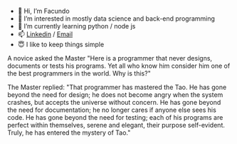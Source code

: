 

- 👋 Hi, I’m Facundo
- 👀 I’m interested in mostly data science and back-end programming
- 🌱 I’m currently learning python / node js
- 📫 [Linkedin](https://www.linkedin.com/in/facundoma/) / [Email](mailto:facu_martinez98@hotmail.com) 
- 😇 I like to keep things simple


A novice asked the Master "Here is a programmer that never designs, documents or tests his programs. Yet all who know him consider him one of the best programmers in the world. Why is this?"

The Master replied: "That programmer has mastered the Tao. He has gone beyond the need for design; he does not become angry when the system crashes, but accepts the universe without concern. He has gone beyond the need for documentation; he no longer cares if anyone else sees his code. He has gone beyond the need for testing; each of his programs are perfect within themselves, serene and elegant, their purpose self-evident. Truly, he has entered the mystery of Tao." 

<!---
facundomartinezabeldano/facundomartinezabeldano is a ✨ special ✨ repository because its `README.md` (this file) appears on your GitHub profile.
You can click the Preview link to take a look at your changes.
--->
